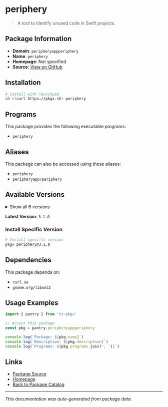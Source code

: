 # periphery

> A tool to identify unused code in Swift projects.

## Package Information

- **Domain**: `peripheryappperiphery`
- **Name**: `periphery`
- **Homepage**: Not specified
- **Source**: [View on GitHub](https://github.com/pkgxdev/pantry/tree/main/projects/github.com/peripheryapp/periphery/package.yml)

## Installation

```bash
# Install with launchpad
sh <(curl https://pkgx.sh) periphery
```

## Programs

This package provides the following executable programs:

- `periphery`

## Aliases

This package can also be accessed using these aliases:

- `periphery`
- `peripheryapp/periphery`

## Available Versions

<details>
<summary>Show all 6 versions</summary>

- `3.1.0`, `3.0.3`, `3.0.2`, `3.0.1`, `3.0.0`
- `2.21.2`

</details>

**Latest Version**: `3.1.0`

### Install Specific Version

```bash
# Install specific version
pkgx periphery@3.1.0
```

## Dependencies

This package depends on:

- `curl.se`
- `gnome.org/libxml2`

## Usage Examples

```typescript
import { pantry } from 'ts-pkgx'

// Access this package
const pkg = pantry.peripheryappperiphery

console.log(`Package: ${pkg.name}`)
console.log(`Description: ${pkg.description}`)
console.log(`Programs: ${pkg.programs.join(', ')}`)
```

## Links

- [Package Source](https://github.com/pkgxdev/pantry/tree/main/projects/github.com/peripheryapp/periphery/package.yml)
- [Homepage](#)
- [Back to Package Catalog](../package-catalog.md)

---

*This documentation was auto-generated from package data.*
